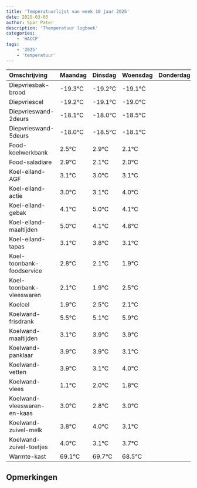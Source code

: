 ```yaml
---
title: 'Temperatuurlijst van week 10 jaar 2025'
date: 2025-03-05
author: Spar Pater
description: 'Themperatuur logboek'
categories:
    - 'HACCP'
tags:
    - '2025'
    - 'temperatuur'
---
```

|Omschrijving|Maandag|Dinsdag|Woensdag|Donderdag|Vrijdag|Zaterdag|Zondag|
|:---|:---|:---|:---|:---|:---|:---|:---|
|Diepvriesbak-brood|-19.3°C|-19.2°C|-19.1°C| | | | |
|Diepvriescel|-19.2°C|-19.1°C|-19.0°C| | | | |
|Diepvrieswand-2deurs|-18.1°C|-18.0°C|-18.5°C| | | | |
|Diepvrieswand-5deurs|-18.0°C|-18.5°C|-18.1°C| | | | |
|Food-koelwerkbank|2.5°C|2.9°C|2.1°C| | | | |
|Food-saladiare|2.9°C|2.1°C|2.0°C| | | | |
|Koel-eiland-AGF|3.1°C|3.0°C|3.1°C| | | | |
|Koel-eiland-actie|3.0°C|3.1°C|4.0°C| | | | |
|Koel-eiland-gebak|4.1°C|5.0°C|4.1°C| | | | |
|Koel-eiland-maaltijden|5.0°C|4.1°C|4.8°C| | | | |
|Koel-eiland-tapas|3.1°C|3.8°C|3.1°C| | | | |
|Koel-toonbank-foodservice|2.8°C|2.1°C|1.9°C| | | | |
|Koel-toonbank-vleeswaren|2.1°C|1.9°C|2.5°C| | | | |
|Koelcel|1.9°C|2.5°C|2.1°C| | | | |
|Koelwand-frisdrank|5.5°C|5.1°C|5.9°C| | | | |
|Koelwand-maaltijden|3.1°C|3.9°C|3.9°C| | | | |
|Koelwand-panklaar|3.9°C|3.9°C|3.1°C| | | | |
|Koelwand-vetten|3.9°C|3.1°C|4.0°C| | | | |
|Koelwand-vlees|1.1°C|2.0°C|1.8°C| | | | |
|Koelwand-vleeswaren-en-kaas|3.0°C|2.8°C|3.0°C| | | | |
|Koelwand-zuivel-melk|3.8°C|4.0°C|3.1°C| | | | |
|Koelwand-zuivel-toetjes|4.0°C|3.1°C|3.7°C| | | | |
|Warmte-kast|69.1°C|69.7°C|68.5°C| | | | |

## Opmerkingen


